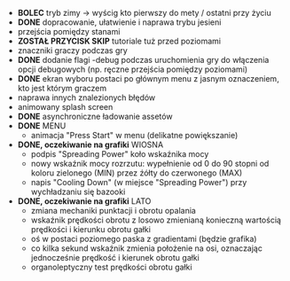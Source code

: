 - **BOLEC** tryb zimy -> wyścig kto pierwszy do mety / ostatni przy życiu
- **DONE** dopracowanie, ułatwienie i naprawa trybu jesieni
- przejścia pomiędzy stanami
- **ZOSTAŁ PRZYCISK SKIP** tutoriale tuż przed poziomami
- znaczniki graczy podczas gry
- **DONE** dodanie flagi -debug podczas uruchomienia gry do włączenia opcji debugowych (np. ręczne przejścia pomiędzy poziomami)
- **DONE** ekran wyboru postaci po głównym menu z jasnym oznaczeniem, kto jest którym graczem 
- naprawa innych znalezionych błędów
- animowany splash screen
- **DONE** asynchroniczne ładowanie assetów
- **DONE** MENU
  - animacja "Press Start" w menu (delikatne powiększanie)
- **DONE, oczekiwanie na grafiki** WIOSNA
  - podpis "Spreading Power" koło wskaźnika mocy
  - nowy wskaźnik mocy rozrzutu: wypełnienie od 0 do 90 stopni od koloru zielonego (MIN) przez źółty do czerwonego (MAX)
  - napis "Cooling Down" (w miejsce "Spreading Power") przy wychładzaniu się bazooki
- **DONE, oczekiwanie na grafiki** LATO
  - zmiana mechaniki punktacji i obrotu opalania
  - wskaźnik prędkości obrotu z losowo zmienianą konieczną wartością prędkości i kierunku obrotu gałki
  - oś w postaci poziomego paska z gradientami (będzie grafika)
  - co kilka sekund wskaźnik zmienia położenie na osi, oznaczając jednocześnie prędkość i kierunek obrotu gałki
  - organoleptyczny test prędkości obrotu gałki
